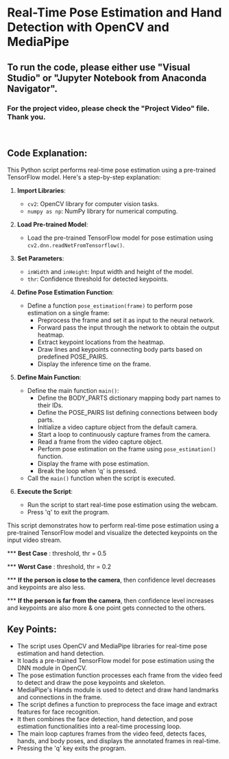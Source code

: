 # Real-Time Pose Estimation and Hand Detection with OpenCV and MediaPipe

## To run the code, please either use "Visual Studio" or "Jupyter Notebook from Anaconda Navigator".

### For the project video, please check the "Project Video" file. Thank you.

<br>

## Code Explanation:
This Python script performs real-time pose estimation using a pre-trained TensorFlow model. Here's a step-by-step explanation:

1. **Import Libraries**: 
   - `cv2`: OpenCV library for computer vision tasks.
   - `numpy as np`: NumPy library for numerical computing.

2. **Load Pre-trained Model**: 
   - Load the pre-trained TensorFlow model for pose estimation using `cv2.dnn.readNetFromTensorflow()`.

3. **Set Parameters**: 
   - `inWidth` and `inHeight`: Input width and height of the model.
   - `thr`: Confidence threshold for detected keypoints.

4. **Define Pose Estimation Function**: 
   - Define a function `pose_estimation(frame)` to perform pose estimation on a single frame:
     - Preprocess the frame and set it as input to the neural network.
     - Forward pass the input through the network to obtain the output heatmap.
     - Extract keypoint locations from the heatmap.
     - Draw lines and keypoints connecting body parts based on predefined POSE_PAIRS.
     - Display the inference time on the frame.

5. **Define Main Function**:
   - Define the main function `main()`:
     - Define the BODY_PARTS dictionary mapping body part names to their IDs.
     - Define the POSE_PAIRS list defining connections between body parts.
     - Initialize a video capture object from the default camera.
     - Start a loop to continuously capture frames from the camera.
     - Read a frame from the video capture object.
     - Perform pose estimation on the frame using `pose_estimation()` function.
     - Display the frame with pose estimation.
     - Break the loop when 'q' is pressed.
   - Call the `main()` function when the script is executed.

6. **Execute the Script**:
   - Run the script to start real-time pose estimation using the webcam.
   - Press 'q' to exit the program.

This script demonstrates how to perform real-time pose estimation using a pre-trained TensorFlow model and visualize the detected keypoints on the input video stream.

*** **Best Case** : threshold, thr = 0.5

*** **Worst Case** : threshold, thr = 0.2

*** **If the person is close to the camera**, then confidence level decreases and keypoints are also less.

*** **If the person is far from the camera**, then confidence level increases and keypoints are also more & one point gets connected to the others.

## Key Points:

- The script uses OpenCV and MediaPipe libraries for real-time pose estimation and hand detection.
- It loads a pre-trained TensorFlow model for pose estimation using the DNN module in OpenCV.
- The pose estimation function processes each frame from the video feed to detect and draw the pose keypoints and skeleton.
- MediaPipe's Hands module is used to detect and draw hand landmarks and connections in the frame.
- The script defines a function to preprocess the face image and extract features for face recognition.
- It then combines the face detection, hand detection, and pose estimation functionalities into a real-time processing loop.
- The main loop captures frames from the video feed, detects faces, hands, and body poses, and displays the annotated frames in real-time.
- Pressing the 'q' key exits the program.
